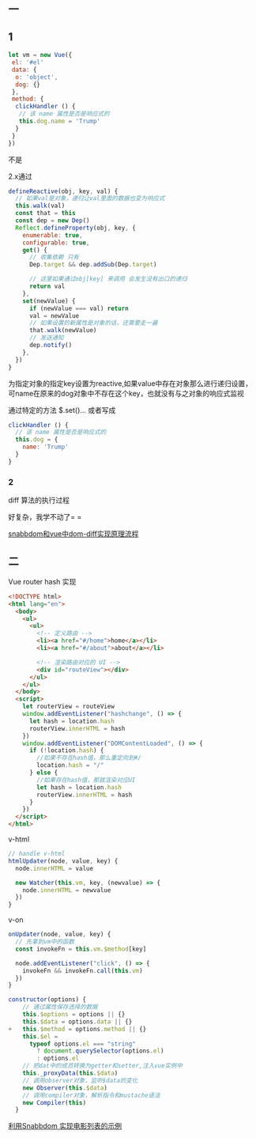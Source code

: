 ## 一

## 1

```js
let vm = new Vue({
 el: '#el'
 data: {
  o: 'object',
  dog: {}
 },
 method: {
  clickHandler () {
   // 该 name 属性是否是响应式的
   this.dog.name = 'Trump'
  }
 }
})
```

不是

2.x通过

```js
defineReactive(obj, key, val) {
  // 如果val是对象，递归让val里面的数据也变为响应式
  this.walk(val)
  const that = this
  const dep = new Dep()
  Reflect.defineProperty(obj, key, {
    enumerable: true,
    configurable: true,
    get() {
      // 收集依赖 只有
      Dep.target && dep.addSub(Dep.target)

      // 这里如果通过obj[key] 来调用 会发生没有出口的递归
      return val
    },
    set(newValue) {
      if (newValue === val) return
      val = newValue
      // 如果设置的新属性是对象的话，还需要走一遍
      that.walk(newValue)
      // 发送通知
      dep.notify()
    },
  })
}
```

为指定对象的指定key设置为reactive,如果value中存在对象那么进行递归设置，可name在原来的dog对象中不存在这个key，也就没有与之对象的响应式监视



通过特定的方法 $.set()... 或者写成

```js
clickHandler () {
  // 该 name 属性是否是响应式的
  this.dog = {
    name: 'Trump'
  }
}
```

### 2

diff 算法的执行过程

好复杂，我学不动了= = 

[snabbdom和vue中dom-diff实现原理流程](https://juejin.im/post/6844904078196097031#heading-33)

## 二

 Vue router hash 实现

```html
<!DOCTYPE html>
<html lang="en">
  <body>
    <ul>
      <ul>
        <!-- 定义路由 -->
        <li><a href="#/home">home</a></li>
        <li><a href="#/about">about</a></li>

        <!-- 渲染路由对应的 UI -->
        <div id="routeView"></div>
      </ul>
    </ul>
  </body>
  <script>
    let routerView = routeView
    window.addEventListener("hashchange", () => {
      let hash = location.hash
      routerView.innerHTML = hash
    })
    window.addEventListener("DOMContentLoaded", () => {
      if (!location.hash) {
        //如果不存在hash值，那么重定向到#/
        location.hash = "/"
      } else {
        //如果存在hash值，那就渲染对应UI
        let hash = location.hash
        routerView.innerHTML = hash
      }
    })
  </script>
</html>
```



v-html

```js
// handle v-html
htmlUpdater(node, value, key) {
  node.innerHTML = value

  new Watcher(this.vm, key, (newvalue) => {
    node.innerHTML = newvalue
  })
}
```

 v-on

```js
onUpdater(node, value, key) {
  // 先拿到vm中的函数
  const invokeFn = this.vm.$method[key]

  node.addEventListener("click", () => {
    invokeFn && invokeFn.call(this.vm)
  })
}
```

```js
constructor(options) {
    // 通过属性保存选择的数据
    this.$options = options || {}
    this.$data = options.data || {}
+   this.$method = options.method || {}
    this.$el =
      typeof options.el === "string"
        ? document.querySelector(options.el)
        : options.el
    // 把dat中的成员转换为getter和setter,注入vue实例中
    this._proxyData(this.$data)
    // 调用observer对象，监听$data的变化
    new Observer(this.$data)
    // 调用compiler对象，解析指令和mustache语法
    new Compiler(this)
  }
```

[利用Snabbdom 实现电影列表的示例](../02virtualDOM/01movie-snabbdom)


